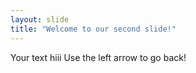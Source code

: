 ```yaml
---
layout: slide
title: "Welcome to our second slide!"
---
```

Your text hiii
Use the left arrow to go back!
